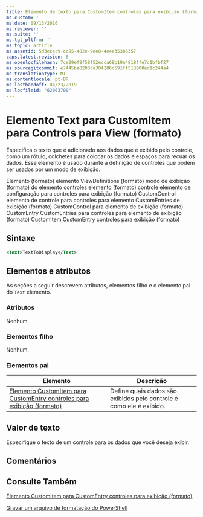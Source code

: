 ```yaml
---
title: Elemento de texto para CustomItem controles para exibição (formato) | Microsoft Docs
ms.custom: ''
ms.date: 09/13/2016
ms.reviewer: ''
ms.suite: ''
ms.tgt_pltfrm: ''
ms.topic: article
ms.assetid: 5d3ecec9-cc95-482e-9ee0-4e4e353b6357
caps.latest.revision: 6
ms.openlocfilehash: 7ce29ef8f58f52ecca68b10a4818ffe7c1bfbf27
ms.sourcegitcommit: e7445ba8203da304286c591ff513900ad1c244a4
ms.translationtype: MT
ms.contentlocale: pt-BR
ms.lasthandoff: 04/23/2019
ms.locfileid: "62063700"
---
```

# <a name="text-element-for-customitem-for-controls-for-view-format"></a>Elemento Text para CustomItem para Controls para View (formato)

Especifica o texto que é adicionado aos dados que é exibido pelo controle, como um rótulo, colchetes para colocar os dados e espaços para recuar os dados. Esse elemento é usado durante a definição de controles que podem ser usados por um modo de exibição.

Elemento (formato) elemento ViewDefinitions (formato) modo de exibição (formato) do elemento controles elemento (formato) controle elemento de configuração para controles para exibição (formato) CustomControl elemento de controle para controles para elemento CustomEntries de exibição (formato) CustomControl para elemento de exibição (formato) CustomEntry CustomEntries para controles para elemento de exibição (formato) CustomItem CustomEntry controles para exibição (formato)

## <a name="syntax"></a>Sintaxe

```xml
<Text>TextToDisplay</Text>
```

## <a name="attributes-and-elements"></a>Elementos e atributos

As seções a seguir descrevem atributos, elementos filho e o elemento pai do `Text` elemento.

### <a name="attributes"></a>Atributos

Nenhum.

### <a name="child-elements"></a>Elementos filho

Nenhum.

### <a name="parent-elements"></a>Elementos pai

|Elemento|Descrição|
|-------------|-----------------|
|[Elemento CustomItem para CustomEntry controles para exibição (formato)](./customitem-element-for-customentry-for-controls-for-view-format.md)|Define quais dados são exibidos pelo controle e como ele é exibido.|

## <a name="text-value"></a>Valor de texto

Especifique o texto de um controle para os dados que você deseja exibir.

## <a name="remarks"></a>Comentários

## <a name="see-also"></a>Consulte Também

[Elemento CustomItem para CustomEntry controles para exibição (formato)](./customitem-element-for-customentry-for-controls-for-view-format.md)

[Gravar um arquivo de formatação do PowerShell](./writing-a-powershell-formatting-file.md)

